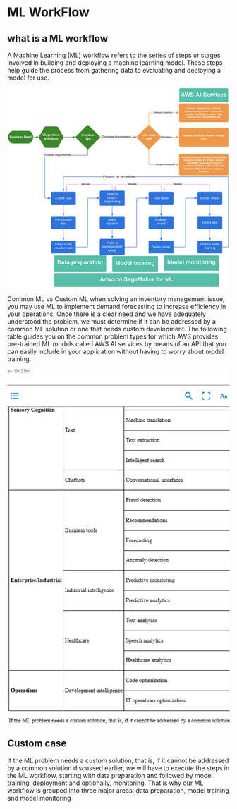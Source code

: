 # ML WorkFlow

## what is a ML workflow

A Machine Learning (ML) workflow refers to the series of steps or stages involved in building and deploying a machine learning model. 
These steps help guide the process from gathering data to evaluating and deploying a model for use.

<img src="ML-FlowAWS.jpg" width="600">


Common ML vs Custom ML
when solving an inventory management issue, you may use ML to implement demand forecasting to increase efficiency in your operations. 
Once there is a clear need and we have adequately understood the problem, we must determine if it can be addressed by a common ML solution or one that needs custom development.
The following table guides you on the common problem types for which AWS provides pre-trained ML models called AWS AI services by means of an API that you can easily include in your application without having to worry about model training. 

<img src="AI-usecases.png" width="600">

## Custom case
If the ML problem needs a custom solution, that is, if it cannot be addressed by a common solution discussed earlier, we will have to execute the steps in the ML workflow, starting with data preparation and followed by model training, deployment and optionally, monitoring. That is why our ML workflow is grouped into three major areas: data preparation, model training and model monitoring
